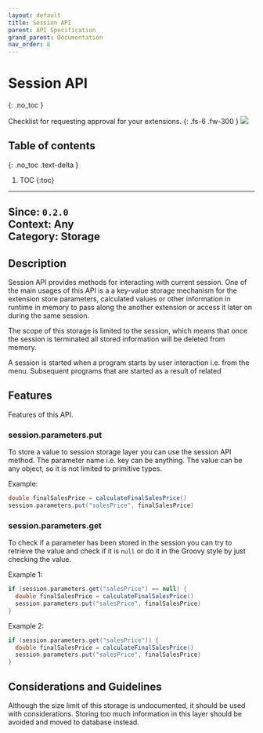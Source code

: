 ```yaml
---
layout: default
title: Session API
parent: API Specification
grand_parent: Documentation
nav_order: 8
---
```


# Session API
{: .no_toc }

Checklist for requesting approval for your extensions.
{: .fs-6 .fw-300 }
![](/assets/images/warning-24px.svg)

## Table of contents
{: .no_toc .text-delta }

1. TOC
{:toc}

---

**Since**: `0.2.0`  
**Context**: Any  
**Category**: Storage  
---
## Description
Session API provides methods for interacting with current session. One of the main usages of this API is a a key-value 
storage mechanism for the extension store parameters, calculated values or other information in runtime in memory to 
pass along the another extension or access it later on during the same session.

The scope of this storage is limited to the session, which means that once the session is terminated all stored
information will be deleted from memory.

A session is started when a program starts by user interaction i.e. from the menu. Subsequent programs that are started
as a result of related 

## Features

Features of this API.

### session.parameters.put
To store a value to session storage layer you can use the session API method. The parameter name i.e. key can be
anything. The value can be any object, so it is not limited to primitive types.

Example:
```groovy
double finalSalesPrice = calculateFinalSalesPrice()
session.parameters.put("salesPrice", finalSalesPrice)
```

### session.parameters.get
To check if a parameter has been stored in the session you can try to retrieve the value and check if it is `null` or do
it in the Groovy style by just checking the value.

Example 1:
```groovy
if (session.parameters.get("salesPrice") == null) {
  double finalSalesPrice = calculateFinalSalesPrice()
  session.parameters.put("salesPrice", finalSalesPrice)
}
```

Example 2:
```groovy
if (session.parameters.get("salesPrice")) {
  double finalSalesPrice = calculateFinalSalesPrice()
  session.parameters.put("salesPrice", finalSalesPrice)
}
```

## Considerations and Guidelines
Although the size limit of this storage is undocumented, it should be used with considerations. Storing too much
information in this layer should be avoided and moved to database instead.

